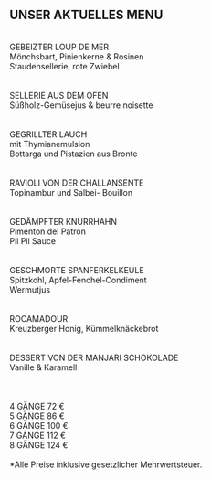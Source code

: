 ## UNSER AKTUELLES MENU  
<br>
GEBEIZTER LOUP DE MER<br>
Mönchsbart, Pinienkerne & Rosinen<br>
Staudensellerie, rote Zwiebel<br>
 <br>
<br>
SELLERIE AUS DEM OFEN <br>
Süßholz-Gemüsejus & beurre noisette<br>
<br>
 <br>
GEGRILLTER LAUCH<br>
mit Thymianemulsion <br>
Bottarga und Pistazien aus Bronte<br>
<br>
 <br>
RAVIOLI VON DER CHALLANSENTE <br>
Topinambur und Salbei- Bouillon<br>
 <br>
 <br>
GEDÄMPFTER KNURRHAHN<br>
Pimenton del Patron<br>
Pil Pil Sauce<br>
 <br>
 <br>
GESCHMORTE SPANFERKELKEULE<br>
Spitzkohl, Apfel-Fenchel-Condiment <br>
Wermutjus<br>
 <br>
 <br>
ROCAMADOUR<br>
Kreuzberger Honig, Kümmelknäckebrot<br>
 <br>
 <br>
DESSERT VON DER MANJARI SCHOKOLADE<br>
Vanille & Karamell<br>
 <br>
<br>
<br>
4 GÄNGE 72 € <br>
5 GÄNGE 86 €  <br>
6 GÄNGE 100 € <br>
7 GÄNGE 112 € <br>
8 GÄNGE 124 €<br>

<br>
*Alle Preise inklusive gesetzlicher Mehrwertsteuer.

